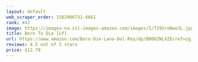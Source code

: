 ```yaml
---
layout: default 
﻿web_scraper_order: 1582906731-6661
rank: #43
image: https://images-na.ssl-images-amazon.com/images/I/719SroNweJL.jpg
title: Born To Die [LP]
url: https://www.amazon.com/Born-Die-Lana-Del-Rey/dp/B006ZWLXZ8/ref=zg_mw_music_43?_encoding=UTF8&psc=1&refRID=W62ZJ4MEWNEZHB0GJJHX
reviews: 4.5 out of 5 stars
price: $12.79 
---
```


